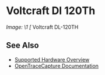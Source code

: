 # Voltcraft Dl 120Th
**Image: \1*
[*
Voltcraft DL-120TH
## See Also
- [Supported Hardware Overview](../supported-hardware.md)
- [OpenTraceCapture Documentation](../../opentracecapture/overview.md)
